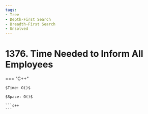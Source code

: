 ```yaml
---
tags:
- Tree
- Depth-First Search
- Breadth-First Search
- Unsolved
---
```



# 1376. Time Needed to Inform All Employees

=== "C++"

    $Time: O()$

    $Space: O()$

    ```c++
    ```
